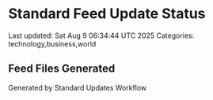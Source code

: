 # Standard Feed Update Status
Last updated: Sat Aug  9 06:34:44 UTC 2025
Categories: technology,business,world

## Feed Files Generated

Generated by Standard Updates Workflow
